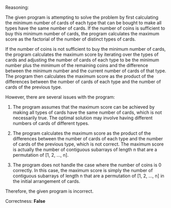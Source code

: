 Reasoning:

The given program is attempting to solve the problem by first calculating the minimum number of cards of each type that can be bought to make all types have the same number of cards. If the number of coins is sufficient to buy this minimum number of cards, the program calculates the maximum score as the factorial of the number of distinct types of cards.

If the number of coins is not sufficient to buy the minimum number of cards, the program calculates the maximum score by iterating over the types of cards and adjusting the number of cards of each type to be the minimum number plus the minimum of the remaining coins and the difference between the minimum number and the current number of cards of that type. The program then calculates the maximum score as the product of the differences between the number of cards of each type and the number of cards of the previous type.

However, there are several issues with the program:

1. The program assumes that the maximum score can be achieved by making all types of cards have the same number of cards, which is not necessarily true. The optimal solution may involve having different numbers of cards of different types.

2. The program calculates the maximum score as the product of the differences between the number of cards of each type and the number of cards of the previous type, which is not correct. The maximum score is actually the number of contiguous subarrays of length n that are a permutation of [1, 2, ..., n].

3. The program does not handle the case where the number of coins is 0 correctly. In this case, the maximum score is simply the number of contiguous subarrays of length n that are a permutation of [1, 2, ..., n] in the initial arrangement of cards.

Therefore, the given program is incorrect.

Correctness: **False**